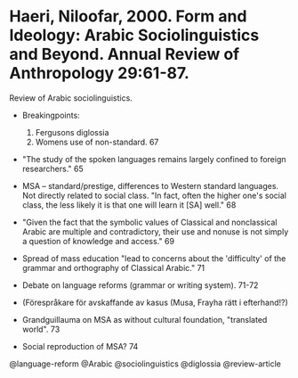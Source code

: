 # Haeri, Niloofar, 2000. Form and Ideology: Arabic Sociolinguistics and Beyond. Annual Review of Anthropology 29:61-87.

Review of Arabic sociolinguistics.

- Breakingpoints:
    1. Fergusons diglossia
    2. Womens use of non-standard. 67

- "The study of the spoken languages remains largely confined to foreign researchers." 65

- MSA – standard/prestige, differences to Western standard languages. Not directly related to social class. "In fact, often the higher one's social class, the less likely it is that one will learn it [SA] well." 68

- "Given the fact that the symbolic values of Classical and nonclassical Arabic are multiple and contradictory, their use and nonuse is not simply a question of knowledge and access." 69

- Spread of mass education "lead to concerns about the 'difficulty' of the grammar and orthography of Classical Arabic." 71

- Debate on language reforms (grammar or writing system). 71-72

- (Förespråkare för avskaffande av kasus (Musa, Frayha rätt i efterhand!?)

- Grandguillauma on MSA as without cultural foundation, "translated world". 73

- Social reproduction of MSA? 74

@language-reform
@Arabic
@sociolinguistics
@diglossia
@review-article
